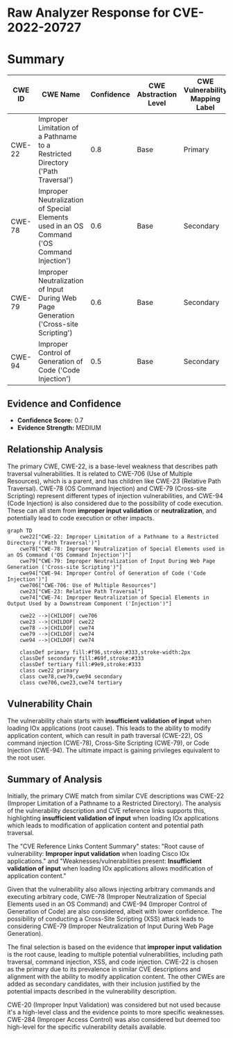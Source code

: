 # Raw Analyzer Response for CVE-2022-20727

# Summary
| CWE ID | CWE Name | Confidence | CWE Abstraction Level | CWE Vulnerability Mapping Label | CWE-Vulnerability Mapping Notes |
|---|---|---|---|---|---|
| CWE-22 | Improper Limitation of a Pathname to a Restricted Directory ('Path Traversal') | 0.8 | Base | Primary | Allowed |
| CWE-78 | Improper Neutralization of Special Elements used in an OS Command ('OS Command Injection') | 0.6 | Base | Secondary | Allowed |
| CWE-79 | Improper Neutralization of Input During Web Page Generation ('Cross-site Scripting') | 0.6 | Base | Secondary | Allowed |
| CWE-94 | Improper Control of Generation of Code ('Code Injection') | 0.5 | Base | Secondary | Allowed-with-Review |

## Evidence and Confidence

*   **Confidence Score:** 0.7
*   **Evidence Strength:** MEDIUM

## Relationship Analysis
The primary CWE, CWE-22, is a base-level weakness that describes path traversal vulnerabilities. It is related to CWE-706 (Use of Multiple Resources), which is a parent, and has children like CWE-23 (Relative Path Traversal). CWE-78 (OS Command Injection) and CWE-79 (Cross-site Scripting) represent different types of injection vulnerabilities, and CWE-94 (Code Injection) is also considered due to the possibility of code execution. These can all stem from **improper input validation** or **neutralization**, and potentially lead to code execution or other impacts.

```mermaid
graph TD
    cwe22["CWE-22: Improper Limitation of a Pathname to a Restricted Directory ('Path Traversal')"]
    cwe78["CWE-78: Improper Neutralization of Special Elements used in an OS Command ('OS Command Injection')"]
    cwe79["CWE-79: Improper Neutralization of Input During Web Page Generation ('Cross-site Scripting')"]
    cwe94["CWE-94: Improper Control of Generation of Code ('Code Injection')"]
    cwe706["CWE-706: Use of Multiple Resources"]
    cwe23["CWE-23: Relative Path Traversal"]
    cwe74["CWE-74: Improper Neutralization of Special Elements in Output Used by a Downstream Component ('Injection')"]

    cwe22 -->|CHILDOF| cwe706
    cwe23 -->|CHILDOF| cwe22
    cwe78 -->|CHILDOF| cwe74
    cwe79 -->|CHILDOF| cwe74
    cwe94 -->|CHILDOF| cwe74

    classDef primary fill:#f96,stroke:#333,stroke-width:2px
    classDef secondary fill:#69f,stroke:#333
    classDef tertiary fill:#9e9,stroke:#333
    class cwe22 primary
    class cwe78,cwe79,cwe94 secondary
    class cwe706,cwe23,cwe74 tertiary
```

## Vulnerability Chain
The vulnerability chain starts with **insufficient validation of input** when loading IOx applications (root cause). This leads to the ability to modify application content, which can result in path traversal (CWE-22), OS command injection (CWE-78), Cross-Site Scripting (CWE-79), or Code Injection (CWE-94). The ultimate impact is gaining privileges equivalent to the root user.

## Summary of Analysis
Initially, the primary CWE match from similar CVE descriptions was CWE-22 (Improper Limitation of a Pathname to a Restricted Directory). The analysis of the vulnerability description and CVE reference links supports this, highlighting **insufficient validation of input** when loading IOx applications which leads to modification of application content and potential path traversal.

The "CVE Reference Links Content Summary" states: "Root cause of vulnerability: **Improper input validation** when loading Cisco IOx applications." and "Weaknesses/vulnerabilities present: **Insufficient validation of input** when loading IOx applications allows modification of application content."

Given that the vulnerability also allows injecting arbitrary commands and executing arbitrary code, CWE-78 (Improper Neutralization of Special Elements used in an OS Command) and CWE-94 (Improper Control of Generation of Code) are also considered, albeit with lower confidence. The possibility of conducting a Cross-Site Scripting (XSS) attack leads to considering CWE-79 (Improper Neutralization of Input During Web Page Generation).

The final selection is based on the evidence that **improper input validation** is the root cause, leading to multiple potential vulnerabilities, including path traversal, command injection, XSS, and code injection. CWE-22 is chosen as the primary due to its prevalence in similar CVE descriptions and alignment with the ability to modify application content. The other CWEs are added as secondary candidates, with their inclusion justified by the potential impacts described in the vulnerability description.

CWE-20 (Improper Input Validation) was considered but not used because it's a high-level class and the evidence points to more specific weaknesses. CWE-284 (Improper Access Control) was also considered but deemed too high-level for the specific vulnerability details available.